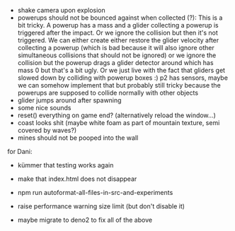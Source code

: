 * shake camera upon explosion
* powerups should not be bounced against when collected (?):
	This is a bit tricky. A powerup has a mass and a glider collecting a powerup is triggered after the impact. Or we ignore the collision but then it's not triggered. We can either create either restore the glider velocity after collecting a powerup (which is bad because it will also ignore other simultaneous collisions that should not be ignored) or we ignore the collision but the powerup drags a glider detector around which has mass 0 but that's a bit ugly.
	Or we just live with the fact that gliders get slowed down by colliding with powerup boxes :)
	p2 has sensors, maybe we can somehow implement that but probably still tricky because the powerups are supposed to collide normally with other objects
* glider jumps around after spawning
* some nice sounds
* reset() everything on game end? (alternatively reload the window...)
* coast looks shit (maybe white foam as part of mountain texture, semi covered by waves?)
* mines should not be pooped into the wall

for Dani:

* kümmer that testing works again
* make that index.html does not disappear
* npm run autoformat-all-files-in-src-and-experiments
* raise performance warning size limit (but don't disable it)

* maybe migrate to deno2 to fix all of the above